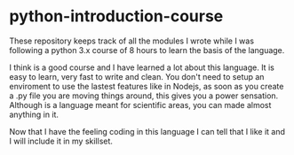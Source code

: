 # python-introduction-course
These repository keeps track of all the modules I wrote while I was following a python 3.x course of 8 hours to learn the basis of the language. 

I think is a good course and I have learned a lot about this language. It is easy to learn, very fast to write and clean. You don't need to setup an enviroment to use the lastest features like in Nodejs, as soon as you create a .py file you are moving things around, this gives you a power sensation. Although is a language meant for scientific areas, you can made almost anything in it.

Now that I have the feeling coding in this language I can tell that I like it and I will include it in my skillset.
